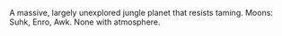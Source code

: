 A massive, largely unexplored jungle planet that resists taming. 
Moons: Suhk, Enro, Awk. None with atmosphere.